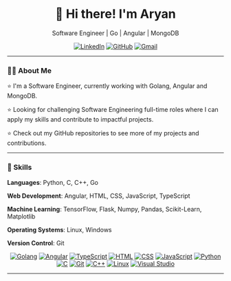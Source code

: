 <h1 align="center">👋 Hi there! I'm Aryan</h1>

<p align="center"> Software Engineer | Go | Angular | MongoDB

<p align="center">
    <a href="https://www.linkedin.com/in/aryan-6ba1a419a/"><img src="https://img.shields.io/badge/-Aryan%20-blue?style=flat-square&logo=Linkedin&logoColor=white&link=https://www.linkedin.com/in/aryan-6ba1a419a/" alt="LinkedIn"></a>
    <a href="https://github.com/11-aryan"><img src="https://img.shields.io/badge/-@Aryan-%23181717?style=flat-square&logo=github" alt="GitHub"></a>
    <a href="mailto:1111aryantiwari@gmail.com"><img src="https://img.shields.io/badge/Gmail-1111aryantiwari%40gmail.com-Red" alt="Gmail"></a>
</p>

---

### 👨‍💻 About Me

⭐️ I'm a Software Engineer, currently working with Golang, Angular and MongoDB. 


⭐️ Looking for challenging Software Engineering full-time roles where I can apply my skills and contribute to impactful projects. 


⭐️ Check out my GitHub repositories to see more of my projects and contributions. 

---

### 🔧 Skills
**Languages**: Python, C, C++, Go

**Web Development**: Angular, HTML, CSS, JavaScript, TypeScript

**Machine Learning**: TensorFlow, Flask, Numpy, Pandas, Scikit-Learn, Matplotlib

**Operating Systems**: Linux, Windows

**Version Control**: Git

<p align="center">
    <a href="https://golang.org/"><img src="https://skillicons.dev/icons?i=golang&theme=light" alt="Golang"></a>
    <a href="https://angular.io/"><img src="https://skillicons.dev/icons?i=angular&theme=light" alt="Angular"></a>
    <a href="https://www.typescriptlang.org/"><img src="https://skillicons.dev/icons?i=typescript&theme=light" alt="TypeScript"></a>
    <a href="https://www.w3.org/html/"><img src="https://skillicons.dev/icons?i=html" alt="HTML"></a>
    <a href="https://www.w3schools.com/css/"><img src="https://skillicons.dev/icons?i=css" alt="CSS"></a>
    <a href="https://www.javascript.com/"><img src="https://skillicons.dev/icons?i=javascript&theme=light" alt="JavaScript"></a>
    <a href="https://www.python.org/"><img src="https://skillicons.dev/icons?i=python&theme=light" alt="Python"></a>
    <a href="https://www.cprogramming.com/"><img src="https://skillicons.dev/icons?i=c" alt="C"></a>
    <a href="https://git-scm.com/"><img src="https://skillicons.dev/icons?i=git" alt="Git"></a>
    <a href="https://www.w3schools.com/cpp/"><img src="https://skillicons.dev/icons?i=cpp" alt="C++"></a>
    <a href="https://www.linux.org/"><img src="https://skillicons.dev/icons?i=linux&theme=light" alt="Linux"></a>
    <a href="https://code.visualstudio.com/"><img src="https://skillicons.dev/icons?i=visualstudio&theme=light" alt="Visual Studio"></a>
</p>

---


